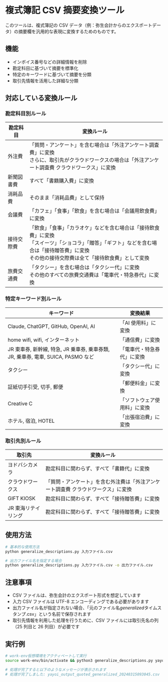 # 複式簿記 CSV 摘要変換ツール

このツールは、複式簿記の CSV データ（例：弥生会計からのエクスポートデータ）の摘要欄を汎用的な表現に変換するためのものです。

## 機能

- インボイス番号などの詳細情報を削除
- 勘定科目に基づいて摘要を標準化
- 特定のキーワードに基づいて摘要を分類
- 取引先情報を活用した詳細な分類

## 対応している変換ルール

### 勘定科目別ルール

| 勘定科目   | 変換ルール                                                                                                                                                                                             |
| ---------- | ------------------------------------------------------------------------------------------------------------------------------------------------------------------------------------------------------ |
| 外注費     | 「質問・アンケート」を含む場合は「外注アンケート調査費」に変換<br>さらに、取引先がクラウドワークスの場合は「外注アンケート調査費 クラウドワークス」に変換                                              |
| 新聞図書費 | すべて「書籍購入費」に変換                                                                                                                                                                             |
| 消耗品費   | そのまま「消耗品費」として保持                                                                                                                                                                         |
| 会議費     | 「カフェ」「食事」「飲食」を含む場合は「会議用飲食費」に変換                                                                                                                                           |
| 接待交際費 | 「飲食」「食事」「カラオケ」などを含む場合は「接待飲食費」に変換<br>「スイーツ」「ショコラ」「贈答」「ギフト」などを含む場合は「接待贈答費」に変換<br>その他の接待交際費は全て「接待飲食費」として変換 |
| 旅費交通費 | 「タクシー」を含む場合は「タクシー代」に変換<br>その他のすべての旅費交通費は「電車代・特急券代」に変換                                                                                                 |

### 特定キーワード別ルール

| キーワード                                                                        | 変換結果                     |
| --------------------------------------------------------------------------------- | ---------------------------- |
| Claude, ChatGPT, GitHub, OpenAI, AI                                               | 「AI 使用料」に変換          |
| home wifi, wifi, インターネット                                                   | 「通信費」に変換             |
| JR 東車券, 新幹線, 特急, JR 乗車券, 乗車券類, JR, 乗車券, 電車, SUICA, PASMO など | 「電車代・特急券代」に変換   |
| タクシー                                                                          | 「タクシー代」に変換         |
| 証紙切手引受, 切手, 郵便                                                          | 「郵便料金」に変換           |
| Creative C                                                                        | 「ソフトウェア使用料」に変換 |
| ホテル, 宿泊, HOTEL                                                               | 「出張宿泊費」に変換         |

### 取引先別ルール

| 取引先              | 変換ルール                                                                        |
| ------------------- | --------------------------------------------------------------------------------- |
| ヨドバシカメラ      | 勘定科目に関わらず、すべて「書籍代」に変換                                        |
| クラウドワークス    | 「質問・アンケート」を含む外注費は「外注アンケート調査費 クラウドワークス」に変換 |
| GIFT KIOSK          | 勘定科目に関わらず、すべて「接待贈答費」に変換                                    |
| JR 東海リテイリング | 勘定科目に関わらず、すべて「接待贈答費」に変換                                    |

## 使用方法

```bash
# 基本的な使用方法
python generalize_descriptions.py 入力ファイル.csv

# 出力ファイル名を指定する場合
python generalize_descriptions.py 入力ファイル.csv -o 出力ファイル.csv
```

## 注意事項

- CSV ファイルは、弥生会計のエクスポート形式を想定しています
- 入力 CSV ファイルは UTF-8 エンコーディングである必要があります
- 出力ファイル名が指定されない場合、「元のファイル名*generalized*タイムスタンプ.csv」という名前で保存されます
- 取引先情報を利用した処理を行うために、CSV ファイルには取引先名の列（25 列目と 26 列目）が必要です

## 実行例

```bash
# work-env仮想環境をアクティベートして実行
source work-env/bin/activate && python3 generalize_descriptions.py yayoi_output_quoted.csv

# 処理が完了すると以下のようなメッセージが表示されます
# 処理が完了しました: yayoi_output_quoted_generalized_20240315093045.csv
```
